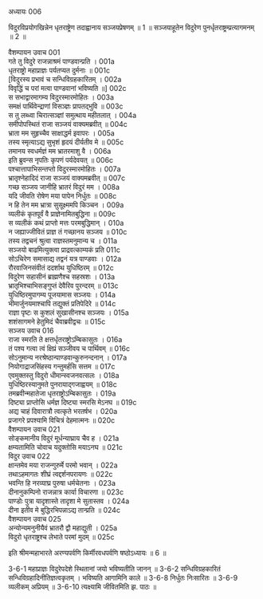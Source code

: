 अध्यायः 006

विदुरविप्रयोगखिन्नेन धृतराष्ट्रेण तदाह्वानाय सञ्जयप्रेषणम् ॥ 1 ॥ सञ्जयाहूतेन विदुरेण पुनर्धृतराष्ट्रम्प्रत्यागमनम् ॥ 2 ॥

वैशम्पायन उवाच 	001  
गते तु विदुरे राजन्नाश्रमं पाण्डवान्प्रति ।	001a  
धृतराष्ट्रो महाप्राज्ञः पर्यतप्यत दुर्मनाः ॥	001c  
[विदुरस्य प्रभावं च सन्धिविग्रहकारितम् ।	002a  
विवृद्धिं च परां मत्वा पाण्डवानां भविष्यति ॥]	002c  
स सभाद्वारमागम्य विदुरस्मारमोहितः ।	003a  
समक्षं पार्थिवेन्द्राणां विसञ्ज्ञः प्रापतद्भुवि ॥	003c  
स तु लब्ध्वा चिरात्सञ्ज्ञां समुत्थाय महीतलात् ।	004a  
समीपोपस्थितं राजा सञ्जयं वाक्यमब्रवीत् ॥	004c  
भ्राता मम सुहृच्चैव साक्षाद्धर्म इवापरः ।	005a  
तस्य स्मृत्याऽद्य सुभृशं हृदयं दीर्यतीव मे ॥	005c  
तमानय स्वधर्मज्ञं मम भ्रातरमाशु वै ।	006a  
इति ब्रुवन्स नृपतिः कृपणं पर्यदेवयत् ॥	006c  
पश्चात्तापाभिसन्तप्तो विदुरस्मारमोहितः ।	007a  
भ्रातृश्नेहादिदं राजा सञ्जयं वाक्यमब्रवीत् ॥	007c  
गच्छ सञ्जय जानीहि भ्रातरं विदुरं मम ।	008a  
यदि जीवति रोषेण मया पापेन निर्धुतः ॥	008c  
न हि तेन मम भ्रात्रा सुसूक्ष्ममपि किञ्चन ।	009a  
व्यलीकं कृतपूर्वं वै प्राज्ञेनामितबुद्धिना ॥	009c  
स व्यलीकं कथं प्राप्तो मत्तः परमबुद्धिमान् ।	010a  
न जह्याज्जीवितं प्राज्ञ तं गच्छानय सञ्जय ॥	010c  
तस्य तद्वचनं श्रुत्वा राज्ञस्तमनुमान्य च ।	011a  
सञ्जयो बाढमित्युक्त्वा प्राद्रवत्काम्यकं प्रति	011c  
सोऽचिरेण समासाद्य तद्वनं यत्र पाण्डवाः ।	012a  
रौरवाजिनसंवीतं ददर्शाथ युधिष्ठिरम् ॥	012c  
विदुरेण सहासीनं ब्राह्मणैश्च सहस्रशः ।	013a  
भ्रातृभिश्चाभिसङ्गुप्तं देवैरिव पुरन्दरम् ॥	013c  
युधिष्ठिरमुपागम्य पूजयामास सञ्जयः ।	014a  
भीमार्जुनयमाश्चापि तद्युक्तं प्रतिपेदिरे ॥	014c  
राज्ञा पृष्टः स कुशलं सुखासीनश्च सञ्जयः ।	015a  
शशंसागमने हेतुमिदं चैवाब्रवीद्वचः ॥	015c  
सञ्जय उवाच 	016  
राजा स्मरति ते क्षत्तर्धृतराष्ट्रोऽम्बिकासुतः ।	016a  
तं पश्य गत्वा त्वं क्षिप्रं सञ्जीवय च पार्थिवम् ॥	016c  
सोऽनुमान्य नरश्रेष्ठान्पाण्डवान्कुरुनन्दनान् ।	017a  
नियोगाद्राजसिंहस्य गन्तुमर्हसि सत्तम ॥	017c  
एवमुक्तस्तु विदुरो धीमान्स्वजनवत्सलः ।	018a  
युधिष्ठिरस्यानुमते पुनरायाद्गजाह्वयम् ॥	018c  
तमब्रवीन्महातेजा धृतराष्ट्रोऽम्बिकासुतः ।	019a  
दिष्ट्या प्राप्तोसि धर्मज्ञ दिष्ट्या स्मरसि मेऽनघ ॥	019c  
अद्य चाहं दिवारात्रौ त्वत्कृते भरतर्षभ ।	020a  
प्रजागरे प्रपश्यामि विचित्रं देहमात्मनः ॥	020c  
वैशम्पायन उवाच 	021  
सोङ्कमानीय विदुरं मूर्धन्याघ्राय चैव ह ।	021a  
क्षम्यतामिति चोवाच यदुक्तोसि मयाऽनघ ॥	021c  
विदुर उवाच 	022  
क्षान्तमेव मया राजन्गुरुर्मे परमो भवान् ।	022a  
तथाऽहमागतः शीघ्रं त्वद्दर्शनपरायणः ॥	022c  
भवन्ति हि नरव्याघ्र पुरुषा धर्मचेतनाः ।	023a  
दीनानुकम्पिनो राजन्नात्र कार्या विचारणा ॥	023c  
पाण्डोः पुत्रा यादृशास्ते तादृशा मे सुतास्तव ।	024a  
दीना इतीव मे बुद्धिरभिपन्नाऽद्य तान्प्रति ॥	024c  
वैशम्पायन उवाच 	025  
अन्योन्यमनुनीयैवं भ्रातरौ द्वौ महाद्युती ।	025a  
विदुरो धृतराष्ट्रश्च लेभाते परमां मुदम् ॥	025c  

इति श्रीमन्महाभारते अरण्यपर्वणि किर्मीरवधपर्वणि षष्ठोऽध्यायः ॥ 6 ॥

3-6-1 महाप्राज्ञः विदुरेपदेशे स्थितानां जयो भविष्यतीति जानन् ॥ 3-6-2 सन्धिविग्रहकारितं सन्धिविग्रहादिनीतिज्ञत्वकृतम् । भविष्यति आगामिनि काले ॥ 3-6-8 निर्धुतः निःसारितः ॥ 3-6-9 व्यलीकम् अप्रियम् ॥ 3-6-10 त्यक्ष्यामि जीवितमिति झ. पाठः ॥
